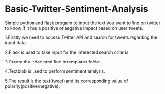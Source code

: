 # Basic-Twitter-Sentiment-Analysis
Simple python and flask program to input the text you want to find on twitter to know if it has a positive or negative impact based on user tweets.

1.Firstly we need to access Twitter API and search for tweets regarding the input data.

2.Flask is used to take input for the  interested search criteria

3.Create the index.html find in templates folder.

4.Textblob is used to perform sentiment analysis.

5.The result is the text(tweet) and its corresponding value of polarity(positive/negative).

